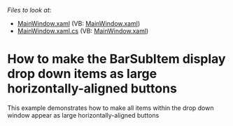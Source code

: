 <!-- default file list -->
*Files to look at*:

* [MainWindow.xaml](./CS/MainWindow.xaml) (VB: [MainWindow.xaml](./VB/MainWindow.xaml))
* [MainWindow.xaml.cs](./CS/MainWindow.xaml.cs) (VB: [MainWindow.xaml](./VB/MainWindow.xaml))
<!-- default file list end -->
# How to make the BarSubItem display drop down items as large horizontally-aligned buttons


<p>This example demonstrates how to make all items within the drop down window appear as large horizontally-aligned buttons</p>

<br/>


